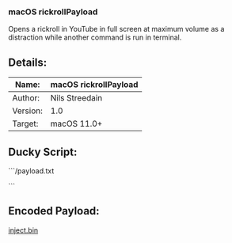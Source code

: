 ### macOS rickrollPayload
Opens a rickroll in YouTube in full screen at maximum volume as a distraction while another command is run in terminal.

## Details:
Name: | macOS rickrollPayload
--- | ---
Author: | Nils Streedain
Version: | 1.0
Target: | macOS 11.0+

## Ducky Script:
\```/payload.txt

\```

## Encoded Payload:
[inject.bin](/inject.bin)
